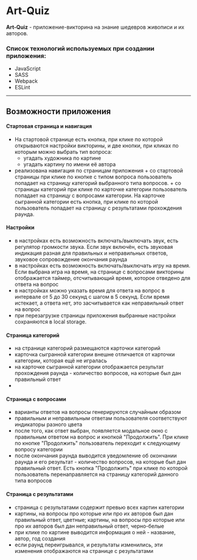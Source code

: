 # Art-Quiz
**Art-Quiz** - приложение-викторина на знание шедевров живописи и их авторов.
### Список технологий используемых при создании приложения:
+ JavaScript
+ SASS
+ Webpack
+ ESLint

---
## Возможности приложения

#### Стартовая страница и навигация
+ На стартовой странице есть кнопка, при клике по которой открываются настройки викторины, и две кнопки, при кликах по которым можно выбрать тип вопроса:
   + угадать художника по картине
   + угадать картину по имени её автора
+ реализована навигация по страницам приложения
      + со стартовой страницы при клике по кнопке с типом вопроса пользователь попадает на страницу категорий выбранного типа вопросов.
      + со страницы категорий при клике по карточке категории пользователь попадает на страницу с вопросами категории. На карточке сыгранной категории есть кнопка, при клике по которой пользователь попадает на страницу с результатами прохождения раунда.

#### Настройки
+ в настройках есть возможность включать/выключать звук, есть регулятор громкости звука. Если звук включён, есть звуковая индикация разная для правильных и неправильных ответов, звуковое сопровождение окончания раунда
+ в настройках есть возможность включать/выключать игру на время. Если выбрана игра на время, на странице с вопросами викторины отображается таймер, отсчитывающий время, которое отведено для ответа на вопрос
+ в настройках можно указать время для ответа на вопрос в интервале от 5 до 30 секунд с шагом в 5 секунд. Если время истекает, а ответа нет, это засчитывается как неправильный ответ на вопрос
+ при перезагрузке страницы приложения выбранные настройки сохраняются в local storage.

#### Страница категорий
+ на странице категорий размещаются карточки категорий
+ карточка сыгранной категории внешне отличается от карточки категории, которая ещё не игралась
+ на карточке сыгранной категории отображается результат прохождения раунда - количество вопросов, на которые был дан правильный ответ
+ 
#### Страница с вопросами
+ варианты ответов на вопросы генерируются случайным образом
+ правильным и неправильным ответам пользователя соответствуют индикаторы разного цвета
+ после того, как ответ выбран, появляется модальное окно с правильным ответом на вопрос и кнопкой "Продолжить". При клике по кнопке "Продолжить" пользователь переходит к следующему вопросу категории
+ после окончания раунда выводится уведомление об окончании раунда и его результат - количество вопросов, на которые был дан правильный ответ. Есть кнопка "Продолжить" при клике по которой пользователь перенаправляется на страницу категорий данного типа вопросов

#### Страница с результатами
+ страница с результатами содержит превью всех картин категории
+ картины, на вопросы про которые или про их авторов был дан правильный ответ, цветные; картины, на вопросы про которые или про их авторов был дан неправильный ответ, черно-белые
+ при клике по картине выводится информация о ней - название, автор, год создания
+ если раунд переигрывался, и результаты изменились, эти изменения отображаются на странице с результатами
